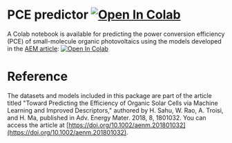 # PCE predictor [![Open In Colab](https://colab.research.google.com/assets/colab-badge.svg)][1]
A Colab notebook is available for predicting the power conversion efficiency (PCE) of small-molecule organic photovoltaics using the models developed in the [AEM article](https://doi.org/10.1002/aenm.201801032): [![Open In Colab](https://colab.research.google.com/assets/colab-badge.svg)][1]

# Reference
The datasets and models included in this package are part of the article titled "Toward Predicting the Efficiency of Organic Solar Cells via Machine Learning and Improved Descriptors," authored by H. Sahu, W. Rao, A. Troisi, and H. Ma, published in Adv. Energy Mater. 2018, 8, 1801032. You can access the article at [https://doi.org/10.1002/aenm.201801032](https://doi.org/10.1002/aenm.201801032).

[1]: https://colab.research.google.com/github/harikrishna-chem/opv_aem_2018/blob/main/predict.ipynb
